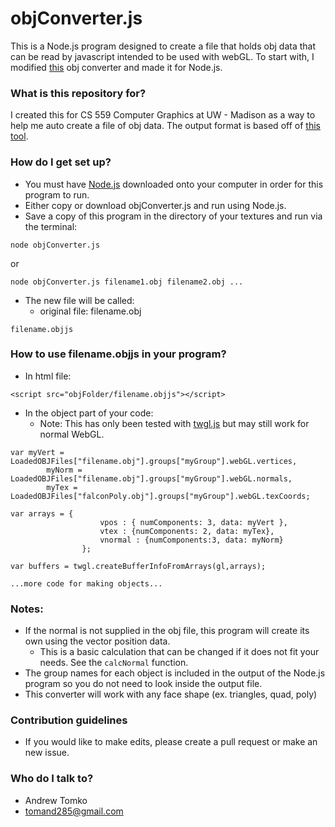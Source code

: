 # objConverter.js #

This is a Node.js program designed to create a file that holds obj data that can be read by javascript intended to be used with webGL. To start with, I modified [this](https://github.com/Squeakrats/OBJLoader) obj converter and made it for Node.js.

### What is this repository for? ###

I created this for CS 559 Computer Graphics at UW - Madison as a way to help me auto create a file of obj data.
The output format is based off of [this tool](https://github.com/Squeakrats/OBJLoaderl).

### How do I get set up? ###

* You must have [Node.js](https://nodejs.org/en/) downloaded onto your computer in order for this program to run.
* Either copy or download objConverter.js and run using Node.js.
* Save a copy of this program in the directory of your textures and run via the terminal:
```
node objConverter.js
```
or
```
node objConverter.js filename1.obj filename2.obj ...
```
* The new file will be called:
	* original file: filename.obj
```
filename.objjs
```

### How to use filename.objjs in your program? ###
* In html file:
```
<script src="objFolder/filename.objjs"></script>
```
* In the object part of your code:
	* Note: This has only been tested with [twgl.js](https://twgljs.org/docs/) but may still work for normal WebGL. 
```
var myVert = LoadedOBJFiles["filename.obj"].groups["myGroup"].webGL.vertices, 
        myNorm = LoadedOBJFiles["filename.obj"].groups["myGroup"].webGL.normals, 
        myTex = LoadedOBJFiles["falconPoly.obj"].groups["myGroup"].webGL.texCoords;

var arrays = {
                	vpos : { numComponents: 3, data: myVert },
                	vtex : {numComponents: 2, data: myTex},
                	vnormal : {numComponents:3, data: myNorm}
            	};

var buffers = twgl.createBufferInfoFromArrays(gl,arrays);

...more code for making objects...

```
### Notes: ###
* If the normal is not supplied in the obj file, this program will create its own using the vector position data.
	* This is a basic calculation that can be changed if it does not fit your needs. See the ```calcNormal``` function. 
* The group names for each object is included in the output of the Node.js program so you do not need to look inside the output file.
* This converter will work with any face shape (ex. triangles, quad, poly)

### Contribution guidelines ###

* If you would like to make edits, please create a pull request or make an new issue.

### Who do I talk to? ###

* Andrew Tomko
* tomand285@gmail.com
